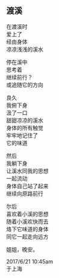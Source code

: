 ## 渡溪
在渡溪时<br>
爱上了<br>
经由身体<br>
凉凉浅浅的溪水<br>

停在溪中<br>
思考着<br>
继续前行？<br>
或追随它的方向<br>

良久<br>
我俯下身<br>
汲了一口<br>
甜甜凉凉的溪水<br>
身体的所有触觉<br>
牢牢地记住了<br>
它的味道<br>

然后<br>
我躺下身<br>
让溪水同我的思想<br>
一起流动<br>
身体自己站了起来<br>
继续向原路前行<br>

尔后<br>
喜欢着小溪的思想<br>
随着小溪欢快而去<br>
烙下它味道的身体<br>
同它一起走向远方<br>

姐姐，晚安。<br>

2017/6/21 10:45am<br>
于上海